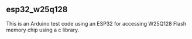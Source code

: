 ## esp32_w25q128

This is an Arduino test code using an ESP32 for accessing W25Q128 Flash memory chip using a c library.

